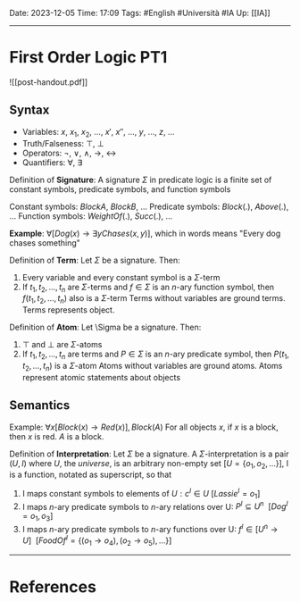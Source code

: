 Date: 2023-12-05
Time: 17:09
Tags: #English #Università #IA 
Up: [[IA]]

---
# First Order Logic PT1

![[post-handout.pdf]]

## Syntax

- Variables: $x$, $x_1$, $x_2$, $\dots$, $x'$, $x''$, $\dots$, $y$, $\dots$, $z$, $\dots$
- Truth/Falseness: $\top$, $\bot$
- Operators: $\neg$, $\lor$, $\land$, $\rightarrow$, $\leftrightarrow$
- Quantifiers: $\forall$, $\exists$ 

Definition of **Signature**:
A signature $\Sigma$ in predicate logic is a finite set of constant symbols, predicate symbols, and function symbols

Constant symbols: $BlockA$, $BlockB$, $\dots$
Predicate symbols: $Block(.)$, $Above(.)$, $\dots$
Function symbols: $WeightOf(.)$, $Succ(.)$, $\dots$

**Example**:
$\forall [Dog(x) \rightarrow \exists y Chases(x,y)]$, which in words means "Every dog chases something"

Definition of **Term**:
Let $\Sigma$ be a signature. Then:
1. Every variable and every constant symbol is a $\Sigma$-term
2. If $t_1, t_2, \dots, t_n$ are $\Sigma$-terms and $f \in \Sigma$ is an $n$-ary function symbol, then $f(t_1, t_2, \dots, t_n)$ also is a $\Sigma$-term
Terms without variables are ground terms. Terms represents object.

Definition of **Atom**:
Let \Sigma be a signature. Then:
1. $\top$ and $\bot$ are $\Sigma$-atoms
2. If $t_1, t_2, \dots, t_n$ are terms and $P \in \Sigma$ is an $n$-ary predicate symbol, then $P(t_1, t_2, \dots, t_n)$ is a $\Sigma$-atom
Atoms without variables are ground atoms. Atoms represent atomic statements about objects

## Semantics

Example:
$\forall x[Block(x) \rightarrow Red(x)], Block(A)$
For all objects $x$, if $x$ is a block, then $x$ is red. $A$ is a block.

Definition of **Interpretation**:
Let $\Sigma$ be a signature. A $\Sigma$-interpretation is a pair $(U,I)$ where $U$, the *universe*, is an arbitrary non-empty set $[U=\{o_1, o_2, \dots\}]$, I is a function, notated as superscript, so that
1. I maps constant symbols to elements of $U:c^I \in U$
	$[Lassie^I = o_1]$
2. I maps $n$-ary predicate symbols to $n$-ary relations over U:
	$P^I\subseteq U^n \ \ [Dog^I={o_1, o_3}]$
3. I maps $n$-ary predicate symbols to $n$-ary functions over U:
	$f^I \in [U^n \rightarrow U] \ \ [FoodOf^I = \{(o_1 \rightarrow o_4),(o_2 \rightarrow o_5),\dots \}]$




---
# References
